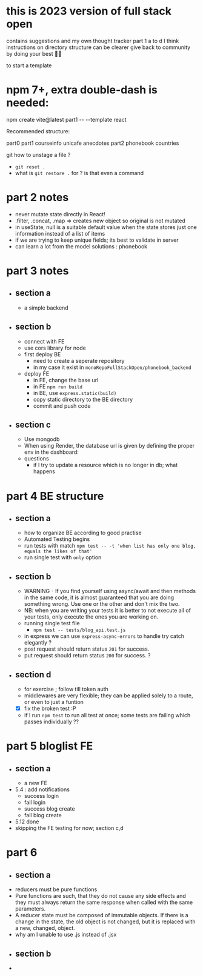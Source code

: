 # this is 2023 version of full stack open

contains suggestions and my own thought tracker
part 1 a to d I think instructions on directory structure can be clearer
give back to community by doing your best 👌🏽

to start a template

# npm 7+, extra double-dash is needed:

npm create vite@latest part1 -- --template react

Recommended structure:

part0
part1
courseinfo
unicafe
anecdotes
part2
phonebook
countries

git how to unstage a file ?

-   `git reset .`
-   what is `git restore .` for ? is that even a command

# part 2 notes

-   never mutate state directly in React!
-   .filter, .concat, .map => creates new object so original is not mutated
-   in useState, null is a suitable default value when the state stores just one information instead of a list of items
-   if we are trying to keep unique fields; its best to validate in server
-   can learn a lot from the model solutions : phonebook

# part 3 notes

-   ## section a
    -   a simple backend
-   ## section b
    -   connect with FE
    -   use cors library for node
    -   first deploy BE
        -   need to create a seperate repository
        -   in my case it exist in `monoRepoFullStackOpen/phonebook_backend`
    -   deploy FE
        -   in FE, change the base url
        -   in FE `npm run build`
        -   in BE, use `express.static(build)`
        -   copy static directory to the BE directory
        -   commit and push code
-   ## section c
    -   Use mongodb
    -   When using Render, the database url is given by defining the proper env in the dashboard:
    -   questions
        -   if I try to update a resource which is no longer in db; what happens

# part 4 BE structure

-   ## section a
    -   how to organize BE according to good practise
    -   Automated Testing begins
    -   run tests with match `npm test -- -t 'when list has only one blog, equals the likes of that'`
    -   run single test with `only` option
-   ## section b
    -   WARNING - If you find yourself using async/await and then methods in the same code, it is almost guaranteed that you are doing something wrong. Use one or the other and don't mix the two.
    -   NB: when you are writing your tests it is better to not execute all of your tests, only execute the ones you are working on.
    -   running single test file
        -   `npm test -- tests/blog_api.test.js`
    -   in express we can use `express-async-errors` to handle try catch elegantly ?
    -   post request should return status `201` for success.
    -   put request should return status `200` for success. ?
-   ## section d
    -   for exercise ; follow till token auth
    -   middlewares are very flexible; they can be applied solely to a route, or even to just a funtion
    -   [x] fix the broken test :P
    -   if I run `npm test` to run all test at once; some tests are failing which passes individually ??

# part 5 bloglist FE

-   ## section a
    -   a new FE
-   5.4 : add notifications
    -   success login
    -   fail login
    -   success blog create
    -   fail blog create
-   5.12 done
-   skipping the FE testing for now; section c,d

# part 6

-   ## section a
-   reducers must be pure functions
-   Pure functions are such, that they do not cause any side effects and they must always return the same response when called with the same parameters.
-   A reducer state must be composed of immutable objects. If there is a change in the state, the old object is not changed, but it is replaced with a new, changed, object.
-   why am I unable to use .js instead of .jsx
-   ## section b
-
